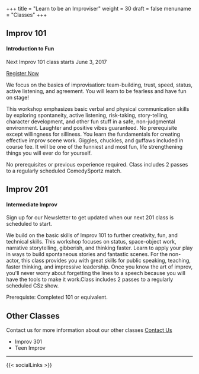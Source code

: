 +++
title = "Learn to be an Improviser"
weight = 30
draft = false
menuname = "Classes"
+++
## Improv 101

#### Introduction to Fun

Next Improv 101 class starts June 3, 2017

<a href="https://cszsanantonio.vbotickets.com/event/Improv_101/20063" class="button special">Register Now</a>

We focus on the basics of improvisation: team-building, trust, speed, status, active listening, and agreement. You will learn to be fearless and have fun on stage!

This workshop emphasizes basic verbal and physical communication skills by exploring spontaneity, active listening, risk-taking, story-telling, character development, and other fun stuff in a safe, non-judgmental environment. Laughter and positive vibes guaranteed. No prerequisite except willingness for silliness. You learn the fundamentals for creating effective improv scene work.  Giggles, chuckles, and guffaws included in course fee. It will be one of the funniest and most fun, life strengthening things you will ever do for yourself.

No prerequisites or previous experience required. Class includes 2 passes to a regularly scheduled ComedySportz match.


## Improv 201

#### Intermediate Improv

Sign up for our Newsletter to get updated when our next 201 class is scheduled to start.


We build on the basic skills of Improv 101 to further creativity, fun, and technical skills. This workshop focuses on status, space-object work, narrative storytelling, gibberish, and thinking faster. Learn to apply your play in ways to build spontaneous stories and fantastic scenes. For the non-actor, this class provides you with great skills for public speaking, teaching, faster thinking, and impressive leadership. Once you know the art of improv, you'll never worry about forgetting the lines to a speech because you will have the tools to make it work.Class includes 2 passes to a regularly scheduled CSz show.

Prerequiste: Completed 101 or equivalent.

## Other Classes

Contact us for more information about our other classes
<a href="/#contact" class="button special">Contact Us</a>

* Improv 301
* Teen Improv

---

{{< socialLinks >}}

